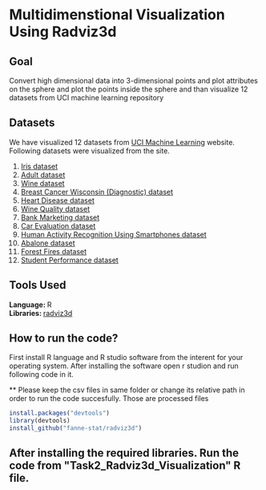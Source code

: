 # Multidimenstional Visualization Using Radviz3d

## Goal

Convert high dimensional data into 3-dimensional points and plot attributes on the sphere and plot the points inside the sphere and than visualize 12 datasets from UCI machine learning repository


## Datasets

We have visualized 12 datasets from [UCI Machine Learning](http://archive.ics.uci.edu/ml/index.php) website. Following datasets were visualized from the site.

1. [Iris dataset](http://archive.ics.uci.edu/ml/index.php)
2. [Adult dataset](http://archive.ics.uci.edu/ml/datasets/Adult)
3. [Wine dataset](http://archive.ics.uci.edu/ml/datasets/Wine)
4. [Breast Cancer Wisconsin (Diagnostic) dataset](http://archive.ics.uci.edu/ml/datasets/Breast+Cancer+Wisconsin+%28Diagnostic%29)
5. [Heart Disease dataset](http://archive.ics.uci.edu/ml/datasets/Heart+Disease)
6. [Wine Quality dataset](http://archive.ics.uci.edu/ml/datasets/Wine+Quality)
7. [Bank Marketing dataset](http://archive.ics.uci.edu/ml/datasets/Bank+Marketing)
8. [Car Evaluation dataset](http://archive.ics.uci.edu/ml/datasets/Car+Evaluation)
9. [Human Activity Recognition Using Smartphones dataset](http://archive.ics.uci.edu/ml/datasets/Human+Activity+Recognition+Using+Smartphones)
10. [Abalone dataset](http://archive.ics.uci.edu/ml/datasets/Abalone)
11. [Forest Fires dataset](http://archive.ics.uci.edu/ml/datasets/Forest+Fires)
12. [Student Performance dataset](http://archive.ics.uci.edu/ml/datasets/Student+Performance)


## Tools Used
<Strong>Language: </Strong> R
<br>
<Strong>Libraries: </Strong>  [radviz3d](https://github.com/fanne-stat/radviz3d/)

## How to run the code?

First install R language and R studio software from the interent for your operating system. After installing the software open r studion and run following code in it.

** Please keep the csv files in same folder or change its relative path in order to run the code succesfully. Those are processed files

```r
install.packages("devtools")
library(devtools)
install_github("fanne-stat/radviz3d")
```
## After installing the required libraries. Run the code from "Task2_Radviz3d_Visualization" R file.
